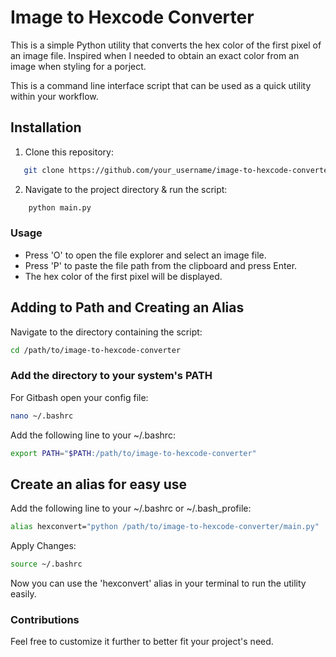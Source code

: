 # Image to Hexcode Converter

This is a simple Python utility that converts the hex color of the first pixel of an image file. Inspired when I needed to obtain an exact color from an image when styling for a porject. 

This is a command line interface script that can be used as a quick utility within your workflow.

## Installation

1. Clone this repository:
```bash
   git clone https://github.com/your_username/image-to-hexcode-converter.git
```
2. Navigate to the project directory & run the script:
```bash
    python main.py
```

### Usage

- Press 'O' to open the file explorer and select an image file.
- Press 'P' to paste the file path from the clipboard and press Enter.
- The hex color of the first pixel will be displayed.

## Adding to Path and Creating an Alias

Navigate to the directory containing the script: 
```bash
cd /path/to/image-to-hexcode-converter
```
### Add the directory to your system's PATH

For Gitbash open your config file:
```bash
nano ~/.bashrc
```

Add the following line to your ~/.bashrc:
```bash
export PATH="$PATH:/path/to/image-to-hexcode-converter"
```

## Create an alias for easy use
Add the following line to your ~/.bashrc or ~/.bash_profile:
```bash
alias hexconvert="python /path/to/image-to-hexcode-converter/main.py"
```

Apply Changes:
```bash
source ~/.bashrc
```

Now you can use the 'hexconvert' alias in your terminal to run the utility easily.
### Contributions
Feel free to customize it further to better fit your project's need.
